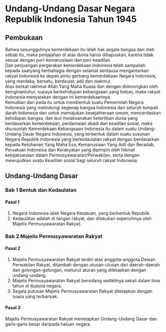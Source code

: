 # Undang-Undang Dasar Negara Republik Indonesia Tahun 1945

## Pembukaan

Bahwa sesungguhnya kemerdekaan itu ialah hak segala bangsa dan oleh sebab itu, maka penjajahan di atas dunia harus dihapuskan, karena tidak  sesuai dengan peri-kemanusiaan dan peri-keadilan.</br>
Dan perjuangan pergerakan kemerdekaan Indonesia telah sampailah kepada saatyang berbahagia dengan selamat sentausa mengantarkan rakyat Indonesia ke depan pintu gerbang kemerdekaan Negara Indonesia, yang merdeka, bersatu, berdaulat, adil dan makmur.</br>
Atas berkat rakhmat Allah Yang Maha Kuasa dan dengan didorongkan oleh keinginanluhur, supaya berkehidupan kebangsaan yang bebas, maka rakyat Indonesia menyatakan dengan ini kemerdekaannya.</br>
Kemudian dari pada itu untuk membentuk suatu Pemerintah Negara Indonesia yang melindungi segenap bangsa Indonesia dan seluruh tumpah darah Indonesia dan untuk memajukan kesejahteraan umum, mencerdaskan kehidupan  bangsa, dan ikut melaksanakan ketertiban dunia yang berdasarkan kemerdekaan, perdamaian abadi dan keadilan sosial, maka disusunlah Kemerdekaan Kebangsaan Indonesia itu dalam suatu Undang-Undang Dasar Negara Indonesia, yang terbentuk dalam suatu susunan Negara Republik Indonesia yang berkedaulatan rakyat dengan berdasarkan kepada Ketuhanan Yang Maha Esa, Kemanusiaan Yang Adil dan Beradab, Persatuan Indonesia dan Kerakyatan yang dipimpin oleh hikmat kebijaksanaan dalam Permusyawaratan/Perwakilan, serta dengan mewujudkan suatu Keadilan sosial bagi seluruh rakyat Indonesia.

## Undang-Undang Dasar

### Bab 1 Bentuk dan Kedaulatan

#### Pasal 1

1. Negara Indonesia ialah Negara Kesatuan, yang berbentuk Republik.
2. Kedaulatan adalah di tangan rakyat, dan dilakukan sepenuhnya oleh Majelis Permusyawaratan Rakyat.

### Bab 2 Majelis Permusyawaratan Rakyat

#### Pasal 2

1. Majelis Permusyawaratan Rakyat terdiri atas anggota-anggota Dewan Perwakilan Rakyat, ditambah dengan utusan-utusan dari daerah-daerah  dan golongan-golongan, menurut aturan yang ditetapkan dengan undang-undang.
2. Majelis Permusyawaratan Rakyat bersidang sedikitnya sekali dalam lima tahun di ibukota negara.
3. Segala putusan Majelis Permusyawaratan Rakyat ditetapkan dengan suara yang terbanyak.

#### Pasal 3
Majelis Permusyawaratan Rakyat menetapkan Undang-Undang Dasar dan garis-garis besar daripada haluan negara.
